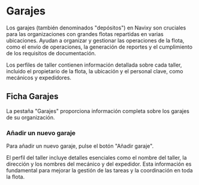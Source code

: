 # Garajes

Los garajes (también denominados "depósitos") en Navixy son cruciales para las organizaciones con grandes flotas repartidas en varias ubicaciones. Ayudan a organizar y gestionar las operaciones de la flota, como el envío de operaciones, la generación de reportes y el cumplimiento de los requisitos de documentación.

Los perfiles de taller contienen información detallada sobre cada taller, incluido el propietario de la flota, la ubicación y el personal clave, como mecánicos y expedidores.

## Ficha Garajes

La pestaña "Garajes" proporciona información completa sobre los garajes de su organización.

### Añadir un nuevo garaje

Para añadir un nuevo garaje, pulse el botón "Añadir garaje".

El perfil del taller incluye detalles esenciales como el nombre del taller, la dirección y los nombres del mecánico y del expedidor. Esta información es fundamental para mejorar la gestión de las tareas y la coordinación en toda la flota.
